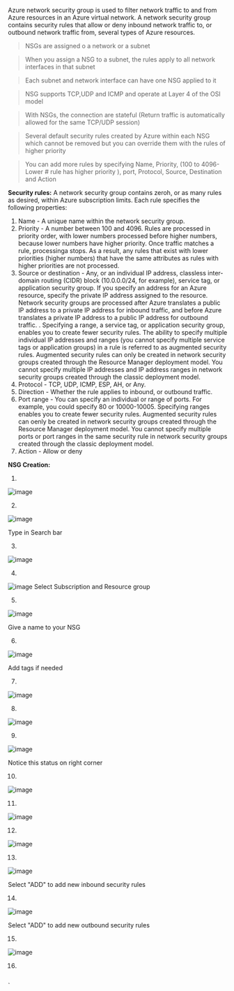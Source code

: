 Azure network security group is used to filter network traffic to and from Azure resources in an Azure virtual network. A network security group contains security rules that allow or deny inbound network traffic to, or outbound network traffic from, several types of Azure resources. 

> NSGs are assigned o a network or a subnet

> When you assign a NSG to a subnet, the rules apply to all network interfaces in that subnet

> Each subnet and network interface can have one NSG applied to it

> NSG supports TCP,UDP and ICMP and operate at Layer 4 of the OSI model

> With NSGs, the connection are stateful (Return traffic is automatically allowed for the same TCP/UDP session)

> Several default security rules created by Azure within each NSG which cannot be removed but you can override them with the rules of higher priority

> You can add more rules by specifying Name, Priority, (100 to 4096- Lower # rule has higher priority ), port, Protocol, Source, Destination and Action

**Security rules:**
A network security group contains zeroh, or as many rules as desired, within Azure subscription limits. Each rule specifies the following properties:
1. Name - A unique name within the network security group.
2. Priority - A number between 100 and 4096. Rules are processed in priority order, with lower numbers processed before higher numbers, because lower numbers have higher priority. Once traffic matches a rule, processinga stops. As a result, any rules that exist with lower priorities (higher numbers) that have the same attributes as rules with higher priorities are not processed.
3. Source or destination - Any, or an individual IP address, classless inter-domain routing (CIDR) block (10.0.0.0/24, for example), service tag, or application security group. If you specify an address for an Azure resource, specify the private IP address assigned to the resource. Network security groups are processed after Azure translates a public IP address to a private IP address for inbound traffic, and before Azure translates a private IP address to a public IP address for outbound traffic. . Specifying a range, a service tag, or application security group, enables you to create fewer security rules. The ability to specify multiple individual IP addresses and ranges (you cannot specify multiple service tags or application groups) in a rule is referred to as augmented security rules. Augmented security rules can only be created in network security groups created through the Resource Manager deployment model. You cannot specify multiple IP addresses and IP address ranges in network security groups created through the classic deployment model.
4. Protocol - TCP, UDP, ICMP, ESP, AH, or Any.
5. Direction - Whether the rule applies to inbound, or outbound traffic.
6. Port range - You can specify an individual or range of ports. For example, you could specify 80 or 10000-10005. Specifying ranges enables you to create fewer security rules. Augmented security rules can oenly be created in network security groups created through the Resource Manager deployment model. You cannot specify multiple ports or port ranges in the same security rule in network security groups created through the classic deployment model.
7. Action - Allow or deny




**NSG Creation:**

1.
![image](https://user-images.githubusercontent.com/95157073/145434846-0a65be3d-2283-41c9-9712-2b18a57a338c.png)

2.
![image](https://user-images.githubusercontent.com/95157073/145435437-dc4f6654-3fd5-43bc-875b-8515972009c1.png)

Type in Search bar

3.
![image](https://user-images.githubusercontent.com/95157073/145435894-c2ac7b16-16d5-4381-8f92-9197c3900e2f.png)

4.
![image](https://user-images.githubusercontent.com/95157073/145436106-f5dc317a-d316-4144-bdd1-c824cfbcc763.png)
Select Subscription and Resource group

5.
![image](https://user-images.githubusercontent.com/95157073/145436463-51ba2555-2225-44bc-b4a7-2a4d7dd62c24.png)

Give a name to your NSG

6.
![image](https://user-images.githubusercontent.com/95157073/145436690-d5c06135-838a-4ba5-a894-4f6b5ec856e3.png)

Add tags if needed

7.
![image](https://user-images.githubusercontent.com/95157073/145437383-c4685e2a-47e9-4d00-af7c-0379b0bcf845.png)

8.
![image](https://user-images.githubusercontent.com/95157073/145437487-b02f93a6-c753-4383-bbea-c80e2ccb60c8.png)

9.
![image](https://user-images.githubusercontent.com/95157073/145437570-8a178595-9a46-4773-b95d-d134b28ab9b4.png)

Notice this status on right corner

10.
![image](https://user-images.githubusercontent.com/95157073/145437723-eaf7ba4d-e49c-464c-a564-c01e5663ce7e.png)

11.
![image](https://user-images.githubusercontent.com/95157073/145452883-fdb28c79-0b48-4344-ac20-fae50e858732.png)

12.
![image](https://user-images.githubusercontent.com/95157073/145453565-53ac3222-dfd1-46be-9b99-46c91a38bddc.png)

13.
![image](https://user-images.githubusercontent.com/95157073/145453652-6cd24b56-615c-482d-9f86-9987a81f0131.png)

Select "ADD" to add new inbound security rules

14.
![image](https://user-images.githubusercontent.com/95157073/145454212-78f9f44d-b6f5-4a29-9b43-f3a261031bd0.png)

Select "ADD" to add new outbound security rules

15.
![image](https://user-images.githubusercontent.com/95157073/145454433-6b530a73-4a66-4477-923e-91569df453d5.png)

16.







`                                                                                                       `                                                                                                                                     `                                                           
